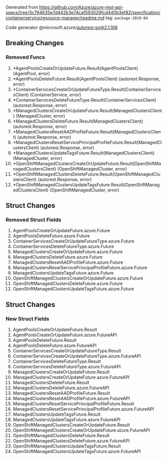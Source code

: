 Generated from https://github.com/Azure/azure-rest-api-specs/tree/3c764635e7d442b3e74caf593029fcd440b3ef82/specification/containerservice/resource-manager/readme.md tag: `package-2019-04`

Code generator @microsoft.azure/autorest.go@2.1.168

## Breaking Changes

### Removed Funcs

1. *AgentPoolsCreateOrUpdateFuture.Result(AgentPoolsClient) (AgentPool, error)
1. *AgentPoolsDeleteFuture.Result(AgentPoolsClient) (autorest.Response, error)
1. *ContainerServicesCreateOrUpdateFutureType.Result(ContainerServicesClient) (ContainerService, error)
1. *ContainerServicesDeleteFutureType.Result(ContainerServicesClient) (autorest.Response, error)
1. *ManagedClustersCreateOrUpdateFuture.Result(ManagedClustersClient) (ManagedCluster, error)
1. *ManagedClustersDeleteFuture.Result(ManagedClustersClient) (autorest.Response, error)
1. *ManagedClustersResetAADProfileFuture.Result(ManagedClustersClient) (autorest.Response, error)
1. *ManagedClustersResetServicePrincipalProfileFuture.Result(ManagedClustersClient) (autorest.Response, error)
1. *ManagedClustersUpdateTagsFuture.Result(ManagedClustersClient) (ManagedCluster, error)
1. *OpenShiftManagedClustersCreateOrUpdateFuture.Result(OpenShiftManagedClustersClient) (OpenShiftManagedCluster, error)
1. *OpenShiftManagedClustersDeleteFuture.Result(OpenShiftManagedClustersClient) (autorest.Response, error)
1. *OpenShiftManagedClustersUpdateTagsFuture.Result(OpenShiftManagedClustersClient) (OpenShiftManagedCluster, error)

## Struct Changes

### Removed Struct Fields

1. AgentPoolsCreateOrUpdateFuture.azure.Future
1. AgentPoolsDeleteFuture.azure.Future
1. ContainerServicesCreateOrUpdateFutureType.azure.Future
1. ContainerServicesDeleteFutureType.azure.Future
1. ManagedClustersCreateOrUpdateFuture.azure.Future
1. ManagedClustersDeleteFuture.azure.Future
1. ManagedClustersResetAADProfileFuture.azure.Future
1. ManagedClustersResetServicePrincipalProfileFuture.azure.Future
1. ManagedClustersUpdateTagsFuture.azure.Future
1. OpenShiftManagedClustersCreateOrUpdateFuture.azure.Future
1. OpenShiftManagedClustersDeleteFuture.azure.Future
1. OpenShiftManagedClustersUpdateTagsFuture.azure.Future

## Struct Changes

### New Struct Fields

1. AgentPoolsCreateOrUpdateFuture.Result
1. AgentPoolsCreateOrUpdateFuture.azure.FutureAPI
1. AgentPoolsDeleteFuture.Result
1. AgentPoolsDeleteFuture.azure.FutureAPI
1. ContainerServicesCreateOrUpdateFutureType.Result
1. ContainerServicesCreateOrUpdateFutureType.azure.FutureAPI
1. ContainerServicesDeleteFutureType.Result
1. ContainerServicesDeleteFutureType.azure.FutureAPI
1. ManagedClustersCreateOrUpdateFuture.Result
1. ManagedClustersCreateOrUpdateFuture.azure.FutureAPI
1. ManagedClustersDeleteFuture.Result
1. ManagedClustersDeleteFuture.azure.FutureAPI
1. ManagedClustersResetAADProfileFuture.Result
1. ManagedClustersResetAADProfileFuture.azure.FutureAPI
1. ManagedClustersResetServicePrincipalProfileFuture.Result
1. ManagedClustersResetServicePrincipalProfileFuture.azure.FutureAPI
1. ManagedClustersUpdateTagsFuture.Result
1. ManagedClustersUpdateTagsFuture.azure.FutureAPI
1. OpenShiftManagedClustersCreateOrUpdateFuture.Result
1. OpenShiftManagedClustersCreateOrUpdateFuture.azure.FutureAPI
1. OpenShiftManagedClustersDeleteFuture.Result
1. OpenShiftManagedClustersDeleteFuture.azure.FutureAPI
1. OpenShiftManagedClustersUpdateTagsFuture.Result
1. OpenShiftManagedClustersUpdateTagsFuture.azure.FutureAPI
